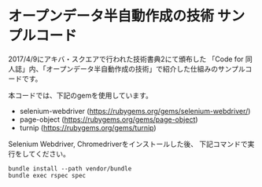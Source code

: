 # オープンデータ半自動作成の技術 サンプルコード

2017/4/9にアキバ・スクエアで行われた技術書典2にて頒布した
「Code for 同人誌」内、「オープンデータ半自動作成の技術」で紹介した仕組みのサンプルコードです。

本コードでは、下記のgemを使用しています。

* selenium-webdriver (https://rubygems.org/gems/selenium-webdriver/)
* page-object (https://rubygems.org/gems/page-object)
* turnip (https://rubygems.org/gems/turnip)

Selenium Webdriver, Chromedriverをインストールした後、
下記コマンドで実行をしてください。

```
bundle install --path vendor/bundle
bundle exec rspec spec
```
